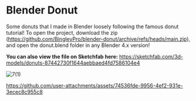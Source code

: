 # Blender Donut
Some donuts that I made in Blender loosely following the famous donut tutorial! To open the project, download the zip (https://github.com/BingleyPro/blender-donut/archive/refs/heads/main.zip), and open the donut.blend folder in any Blender 4.x version!

**You can also view the file on Sketchfab here:** https://sketchfab.com/3d-models/donuts-87442730f1644aebbaed4fd7586104e4

![7(1)](https://github.com/user-attachments/assets/8c120ba4-e533-43de-b377-d33c0022268e)

https://github.com/user-attachments/assets/74536fde-9956-4ef2-931e-3ecec8c955c8

